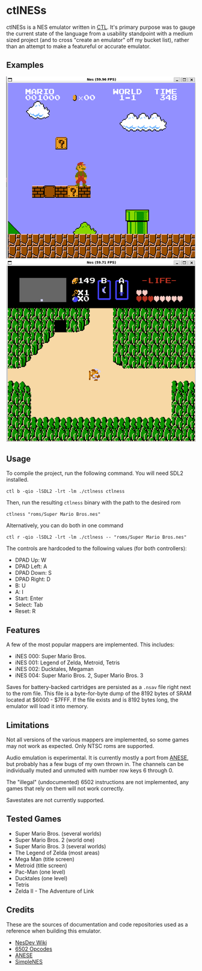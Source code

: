 # ctlNESs

ctlNESs is a NES emulator written in [CTL](https://github.com/nw-github/ctl). It's primary purpose was to gauge the current state of the language from a usability standpoint with a medium sized project (and to cross "create an emulator" off my bucket list), rather than an attempt to make a featureful or accurate emulator.

## Examples

![Alt text](images/mario.png "the emulator open to Super Mario Bros.")
![Alt text](images/zelda.png "the emulator open to The Legend of Zelda")

## Usage

To compile the project, run the following command. You will need SDL2 installed.

```
ctl b -qio -lSDL2 -lrt -lm ./ctlness ctlness
```

Then, run the resulting `ctlness` binary with the path to the desired rom

```
ctlness "roms/Super Mario Bros.nes"
```

Alternatively, you can do both in one command

```
ctl r -qio -lSDL2 -lrt -lm ./ctlness -- "roms/Super Mario Bros.nes"
```

The controls are hardcoded to the following values (for both controllers):

-   DPAD Up: W
-   DPAD Left: A
-   DPAD Down: S
-   DPAD Right: D
-   B: U
-   A: I
-   Start: Enter
-   Select: Tab
-   Reset: R

## Features

A few of the most popular mappers are implemented. This includes:

-   iNES 000: Super Mario Bros.
-   iNES 001: Legend of Zelda, Metroid, Tetris
-   iNES 002: Ducktales, Megaman
-   iNES 004: Super Mario Bros. 2, Super Mario Bros. 3

Saves for battery-backed cartridges are persisted as a `.nsav` file right next to the rom file. This file is a byte-for-byte dump of the 8192 bytes of SRAM located at $6000 - $7FFF. If the file exists and is 8192 bytes long, the emulator will load it into memory.

## Limitations

Not all versions of the various mappers are implemented, so some games may not work as expected. Only NTSC roms are supported.

Audio emulation is experimental. It is currently mostly a port from [ANESE](https://github.com/daniel5151/ANESE), but probably has a few bugs of my own thrown in. The channels can be individually muted and unmuted with number row keys 6 through 0.

The "illegal" (undocumented) 6502 instructions are not implemented, any games that rely on them will not work correctly.

Savestates are not currently supported.

## Tested Games

-   Super Mario Bros. (several worlds)
-   Super Mario Bros. 2 (world one)
-   Super Mario Bros. 3 (several worlds)
-   The Legend of Zelda (most areas)
-   Mega Man (title screen)
-   Metroid (title screen)
-   Pac-Man (one level)
-   Ducktales (one level)
-   Tetris
-   Zelda II - The Adventure of Link

## Credits

These are the sources of documentation and code repositories used as a reference when building this emulator.

-   [NesDev Wiki](https://www.nesdev.org/wiki/Nesdev_Wiki)
-   [6502 Opcodes](https://www.oxyron.de/html/opcodes02.html)
-   [ANESE](https://github.com/daniel5151/ANESE)
-   [SimpleNES](https://github.com/amhndu/SimpleNES)
